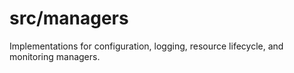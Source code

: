 # src/managers

Implementations for configuration, logging, resource lifecycle, and monitoring managers.

